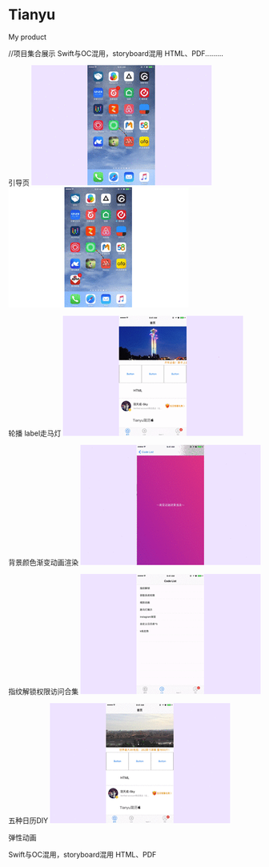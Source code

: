 # Tianyu
My product

//项目集合展示
Swift与OC混用，storyboard混用 HTML、PDF.........

引导页
![](https://github.com/Tianyu95/Tianyu/blob/master/Picgif/%E5%BC%95%E5%AF%BC%E9%A1%B5A7%E5%B8%A7.gif "")
![](https://github.com/Tianyu95/Tianyu/blob/master/Picgif/%E5%BC%95%E5%AF%BC%E9%A1%B5B.gif "")

轮播 label走马灯
![](https://github.com/Tianyu95/Tianyu/blob/master/Picgif/%E8%BD%AE%E6%92%AD%E5%9B%BE%E7%89%87%E5%92%8Clabel.gif)


背景颜色渐变动画渲染
![](https://github.com/Tianyu95/Tianyu/blob/master/Picgif/%E8%83%8C%E6%99%AF%E9%A2%9C%E8%89%B2%E6%B8%90%E5%8F%98%E5%8A%A8%E7%94%BB%E6%B8%B2%E6%9F%93.gif "背景颜色渐变动画渲染")

指纹解锁权限访问合集
![](https://github.com/Tianyu95/Tianyu/blob/master/Picgif/%E6%8C%87%E7%BA%B9%E6%9D%83%E9%99%90.gif "指纹解锁权限访问合集")
 
 
五种日历DIY
![](https://github.com/Tianyu95/Tianyu/blob/master/Picgif/%E6%97%A5%E5%8E%868%E5%B8%A7.gif "日历DIY")


弹性动画

Swift与OC混用，storyboard混用
HTML、PDF


